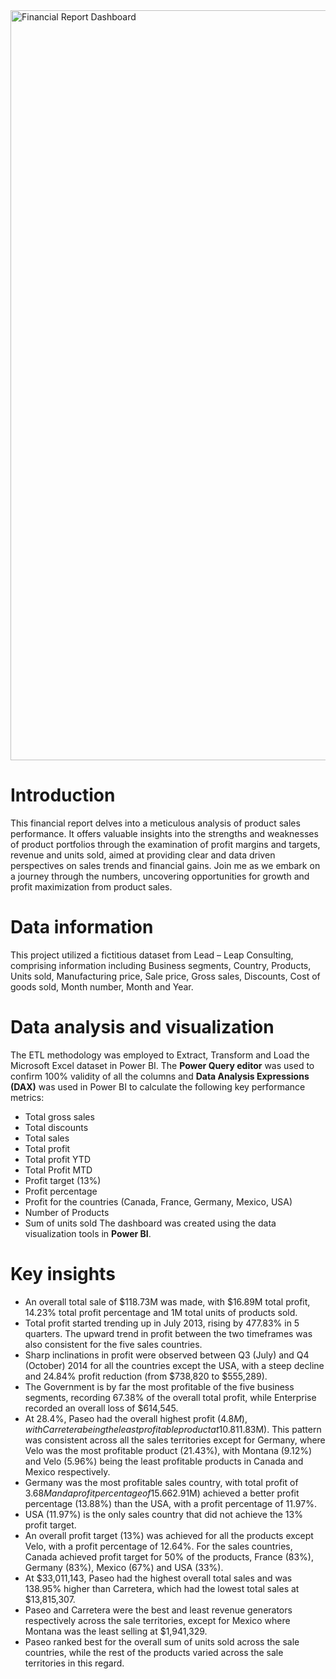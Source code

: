 <img width="1200" alt="Financial Report Dashboard" src="https://github.com/okubikeemeka/Financial-report-dashboard-on-product-sales/assets/136992065/28b2989d-2482-4633-b26f-5cabb8b22942">

# Introduction
This financial report delves into a meticulous analysis of product sales performance. It offers valuable insights into the strengths and weaknesses of product portfolios through the examination of profit margins and targets, revenue and units sold, aimed at providing clear and data driven perspectives on sales trends and financial gains. Join me as we embark on a journey through the numbers, uncovering opportunities for growth and profit maximization from product sales.

# Data information
This project utilized a fictitious dataset from Lead – Leap Consulting, comprising information including Business segments, Country, Products, Units sold, Manufacturing price, Sale price, Gross sales, Discounts, Cost of goods sold, Month number, Month and Year.

# Data analysis and visualization
The ETL methodology was employed to Extract, Transform and Load the Microsoft Excel dataset in Power BI. The **Power Query editor** was used to confirm 100% validity of all the columns and **Data Analysis Expressions (DAX)** was used in Power BI to calculate the following key performance metrics:
-	Total gross sales
-	Total discounts
-	Total sales
-	Total profit
-	Total profit YTD
-	Total Profit MTD
-	Profit target (13%)
-	Profit percentage
-	Profit for the countries (Canada, France, Germany, Mexico, USA)
-	Number of Products
-	Sum of units sold
The dashboard was created using the data visualization tools in **Power BI**.

# Key insights
-	An overall total sale of $118.73M was made, with $16.89M total profit, 14.23% total profit percentage and 1M total units of products sold.
-	Total profit started trending up in July 2013, rising by 477.83% in 5 quarters. The upward trend in profit between the two timeframes was also consistent for the five sales countries.
-	Sharp inclinations in profit were observed between Q3 (July) and Q4 (October) 2014 for all the countries except the USA, with a steep decline and 24.84% profit reduction (from $738,820 to $555,289).
-	The Government is by far the most profitable of the five business segments, recording 67.38% of the overall total profit, while Enterprise recorded an overall loss of $614,545.
-	At 28.4%, Paseo had the overall highest profit ($4.8M), with Carretera being the least profitable product at 10.81% ($1.83M). This pattern was consistent across all the sales territories except for Germany, where Velo was the most profitable product (21.43%), with Montana (9.12%) and Velo (5.96%) being the least profitable products in Canada and Mexico respectively. 
-	Germany was the most profitable sales country, with total profit of $3.68M and a profit percentage of 15.66%. Mexico, despite having the least total profit ($2.91M) achieved a better profit percentage (13.88%) than the USA, with a profit percentage of 11.97%. 
-	USA (11.97%) is the only sales country that did not achieve the 13% profit target.
-	An overall profit target (13%) was achieved for all the products except Velo, with a profit percentage of 12.64%. For the sales countries, Canada achieved profit target for 50% of the products, France (83%), Germany (83%), Mexico (67%) and USA (33%).
-	At $33,011,143, Paseo had the highest overall total sales and was 138.95% higher than Carretera, which had the lowest total sales at $13,815,307.
-	Paseo and Carretera were the best and least revenue generators respectively across the sale territories, except for Mexico where Montana was the least selling at $1,941,329.
-	Paseo ranked best for the overall sum of units sold across the sale countries, while the rest of the products varied across the sale territories in this regard.
 



